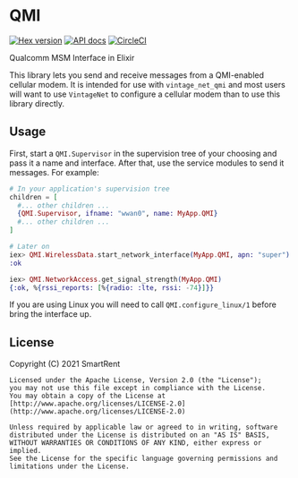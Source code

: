 # QMI

[![Hex version](https://img.shields.io/hexpm/v/qmi.svg "Hex version")](https://hex.pm/packages/qmi)
[![API docs](https://img.shields.io/hexpm/v/qmi.svg?label=hexdocs "API docs")](https://hexdocs.pm/qmi/QMI.html)
[![CircleCI](https://circleci.com/gh/nerves-networking/qmi.svg?style=svg)](https://circleci.com/gh/nerves-networking/qmi)

Qualcomm MSM Interface in Elixir

This library lets you send and receive messages from a QMI-enabled cellular
modem. It is intended for use with `vintage_net_qmi` and most users will
want to use `VintageNet` to configure a cellular modem than to use this
library directly.

## Usage

First, start a `QMI.Supervisor` in the supervision tree of your choosing
and pass it a name and interface. After that, use the service modules to send
it messages. For example:

```elixir
# In your application's supervision tree
children = [
  #... other children ...
  {QMI.Supervisor, ifname: "wwan0", name: MyApp.QMI}
  #... other children ...
]

# Later on
iex> QMI.WirelessData.start_network_interface(MyApp.QMI, apn: "super")
:ok

iex> QMI.NetworkAccess.get_signal_strength(MyApp.QMI)
{:ok, %{rssi_reports: [%{radio: :lte, rssi: -74}]}}
```

If you are using Linux you will need to call `QMI.configure_linux/1` before
bring the interface up.

## License

Copyright (C) 2021 SmartRent

    Licensed under the Apache License, Version 2.0 (the "License");
    you may not use this file except in compliance with the License.
    You may obtain a copy of the License at [http://www.apache.org/licenses/LICENSE-2.0](http://www.apache.org/licenses/LICENSE-2.0)

    Unless required by applicable law or agreed to in writing, software
    distributed under the License is distributed on an "AS IS" BASIS,
    WITHOUT WARRANTIES OR CONDITIONS OF ANY KIND, either express or implied.
    See the License for the specific language governing permissions and
    limitations under the License.
